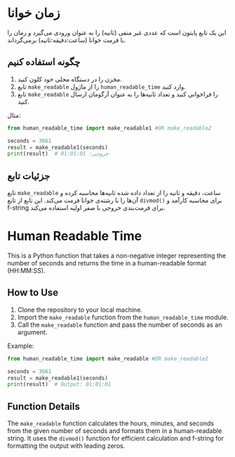 # زمان خوانا

این یک تابع پایتون است که عددی غیر منفی (ثانیه) را به عنوان ورودی می‌گیرد و زمان را با فرمت خوانا (ساعت:دقیقه:ثانیه) برمی‌گرداند.

## چگونه استفاده کنیم

1. مخزن را در دستگاه محلی خود کلون کنید.
2. تابع `make_readable` را از ماژول `human_readable_time` وارد کنید.
3. تابع `make_readable` را فراخوانی کنید و تعداد ثانیه‌ها را به عنوان آرگومان ارسال کنید.

مثال:

```python
from human_readable_time import make_readable1 #OR make_readable2

seconds = 3661
result = make_readable1(seconds)
print(result)  # خروجی: 01:01:01
```

## جزئیات تابع

تابع `make_readable` ساعت، دقیقه و ثانیه را از تعداد داده شده ثانیه‌ها محاسبه کرده و آن‌ها را با رشته‌ی خوانا فرمت می‌کند. این تابع از تابع `divmod()` برای محاسبه کارآمد و f-string برای فرمت‌بندی خروجی با صفر اولیه استفاده می‌کند.

# Human Readable Time

This is a Python function that takes a non-negative integer representing the number of seconds and returns the time in a human-readable format (HH:MM:SS).

## How to Use

1. Clone the repository to your local machine.
2. Import the `make_readable` function from the `human_readable_time` module.
3. Call the `make_readable` function and pass the number of seconds as an argument.

Example:

```python
from human_readable_time import make_readable #OR make_readable2

seconds = 3661
result = make_readable1(seconds)
print(result)  # Output: 01:01:01
```

## Function Details

The `make_readable` function calculates the hours, minutes, and seconds from the given number of seconds and formats them in a human-readable string. It uses the `divmod()` function for efficient calculation and f-string for formatting the output with leading zeros.
